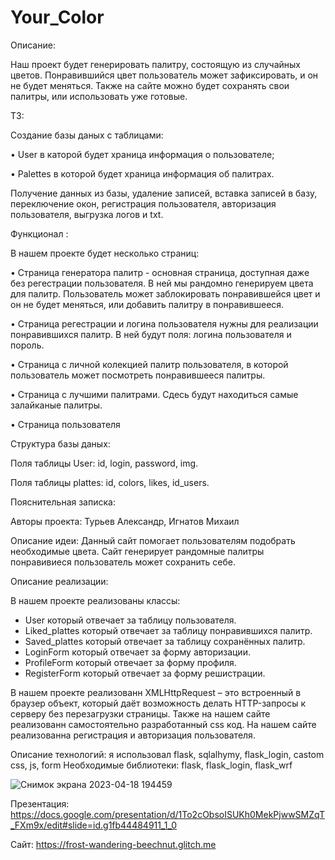 # Your_Color

Описание:

Наш проект будет генерировать палитру, состоящую из случайных цветов. Понравившийся цвет пользователь может зафиксировать, и он не будет меняться. Также на сайте можно будет сохранять свои палитры, или использовать уже готовые.

ТЗ:

Создание базы даных с таблицами: 

• User в каторой будет храница информация о пользователе;

• Palettes в которой будет храница информация об палитрах.

Получение данных из базы, удаление записей, вставка записей в базу, переключение окон, регистрация пользователя, авторизация пользователя, выгрузка логов и txt.

Функционал :

В нашем проекте будет несколько страниц:

• Страница генератора палитр - основная страница, доступная даже без регестрации пользователя. В ней мы рандомно генерируем цвета для палитр. Пользователь может заблокировать понравившейся цвет и он не будет меняться, или добавить палитру в понравившееся.

• Страница регестрации и логина пользователя нужны для реализации понравившихся палитр. В ней будут поля: логина пользователя и пороль.

• Страница с личной колекцией палитр пользователя, в которой пользователь может посмотреть понравившееся палитры.

• Страница с лучшими палитрами. Сдесь будут находиться самые залайканые палитры.

• Страница пользователя

Структура базы даных:

Поля таблицы User: id, login, password, img.

Поля таблицы plattes: id, colors, likes, id_users.



Пояснительная записка:

Авторы проекта: Турьев Александр, Игнатов Михаил

Описание идеи: Данный сайт помогает пользователям подобрать необходимые цвета. Сайт генерирует рандомные палитры понравивиеся пользователь может сохранить себе.

Описание реализации: 

В нашем проекте реализованы классы: 
- User который отвечает за таблицу пользователя.
- Liked_plattes который отвечает за таблицу понравившихся палитр.
- Saved_plattes который отвечает за таблицу сохранённых палитр.
- LoginForm который отвечает за форму авторизации.
- ProfileForm который отвечает за форму профиля.
- RegisterForm который отвечает за форму решистрации.

В нашем проекте реализованн XMLHttpRequest – это встроенный в браузер объект, который даёт возможность делать HTTP-запросы к серверу без перезагрузки страницы. Также на нашем сайте реализованн самостоятельно разработанный css код. На нашем сайте реализованна регистрация и авторизация пользователя.

Описание технологий: я использовал flask, sqlalhymy, flask_login, castom css, js, form
Необходимые библиотеки: flask, flask_login, flask_wrf



![Снимок экрана 2023-04-18 194459](https://user-images.githubusercontent.com/118548569/232847183-fb8e932c-bb4c-44b0-89f4-3a55fe4385c8.png)


Презентация: https://docs.google.com/presentation/d/1To2cObsoISUKh0MekPjwwSMZqT_FXm9x/edit#slide=id.g1fb44484911_1_0

Сайт: https://frost-wandering-beechnut.glitch.me
